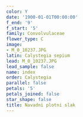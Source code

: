 ```yaml
---
color: Y
date: '1900-01-01T00:00:00'
f_end: '9'
f_start: '5'
family: Convolvulaceae
flower_type: C
image:
- M_0_10237.JPG
latin: Calystegia sepium
lead: M_0_10237.JPG
lead_sample: false
name: index
order: Calystegia
parallel: false
petals: '5'
petals_joined: false
star_shape: false
title: Navadni plotni slak
---
```


